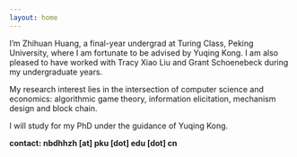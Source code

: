 ```yaml
---
layout: home
---
```


I’m Zhihuan Huang, a final-year undergrad at Turing Class, Peking University, where I am fortunate to be advised by Yuqing Kong. I am also pleased to have worked with Tracy Xiao Liu and Grant Schoenebeck during my undergraduate years.

My research interest lies in the intersection of computer science and economics: algorithmic game theory, information elicitation, mechanism design and block chain.

I will study for my PhD under the guidance of Yuqing Kong.

**contact: nbdhhzh [at] pku [dot] edu [dot] cn**

